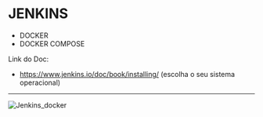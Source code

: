 # JENKINS

- DOCKER
- DOCKER COMPOSE

Link do Doc:  

- https://www.jenkins.io/doc/book/installing/  (escolha o seu sistema operacional)

----------------------------------------------



![Jenkins_docker](https://user-images.githubusercontent.com/43301551/207118805-561df2e4-6d06-4b64-bd9c-d7500fec0685.jpg)
